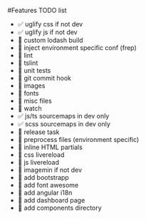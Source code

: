 #Features TODO list
* :white_check_mark: uglify css if not dev
* :white_check_mark: uglify js if not dev
* :red_circle: custom lodash build
* :red_circle: inject environment specific conf (frep)
* :red_circle: lint
* :red_circle: tslint
* :red_circle: unit tests
* :red_circle: git commit hook
* :red_circle: images
* :red_circle: fonts
* :red_circle: misc files
* :red_circle: watch
* :white_check_mark: js/ts sourcemaps in dev only
* :white_check_mark: scss sourcemaps in dev only
* :red_circle: release task 
* :red_circle: preprocess files (environment specific)
* :red_circle: inline HTML partials
* :red_circle: css livereload
* :red_circle: js livereload
* :red_circle: imagemin if not dev
* :red_circle: add bootstrapp
* :red_circle: add font awesome
* :red_circle: add angular i18n
* :red_circle: add dashboard page
* :red_circle: add components directory

